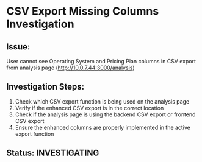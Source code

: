 # CSV Export Missing Columns Investigation

## Issue:
User cannot see Operating System and Pricing Plan columns in CSV export from analysis page (http://10.0.7.44:3000/analysis)

## Investigation Steps:
1. Check which CSV export function is being used on the analysis page
2. Verify if the enhanced CSV export is in the correct location
3. Check if the analysis page is using the backend CSV export or frontend CSV export
4. Ensure the enhanced columns are properly implemented in the active export function

## Status: INVESTIGATING
